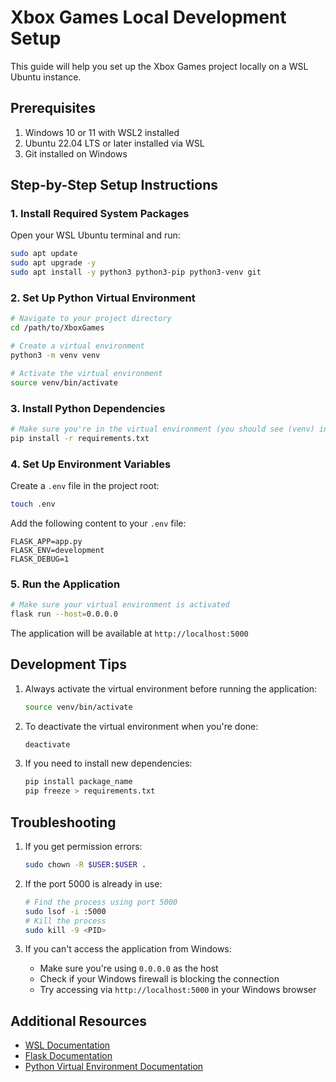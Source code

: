 # Xbox Games Local Development Setup

This guide will help you set up the Xbox Games project locally on a WSL Ubuntu instance.

## Prerequisites

1. Windows 10 or 11 with WSL2 installed
2. Ubuntu 22.04 LTS or later installed via WSL
3. Git installed on Windows

## Step-by-Step Setup Instructions

### 1. Install Required System Packages

Open your WSL Ubuntu terminal and run:

```bash
sudo apt update
sudo apt upgrade -y
sudo apt install -y python3 python3-pip python3-venv git
```

### 2. Set Up Python Virtual Environment

```bash
# Navigate to your project directory
cd /path/to/XboxGames

# Create a virtual environment
python3 -m venv venv

# Activate the virtual environment
source venv/bin/activate
```

### 3. Install Python Dependencies

```bash
# Make sure you're in the virtual environment (you should see (venv) in your prompt)
pip install -r requirements.txt
```

### 4. Set Up Environment Variables

Create a `.env` file in the project root:

```bash
touch .env
```

Add the following content to your `.env` file:

```
FLASK_APP=app.py
FLASK_ENV=development
FLASK_DEBUG=1
```

### 5. Run the Application

```bash
# Make sure your virtual environment is activated
flask run --host=0.0.0.0
```

The application will be available at `http://localhost:5000`

## Development Tips

1. Always activate the virtual environment before running the application:
   ```bash
   source venv/bin/activate
   ```

2. To deactivate the virtual environment when you're done:
   ```bash
   deactivate
   ```

3. If you need to install new dependencies:
   ```bash
   pip install package_name
   pip freeze > requirements.txt
   ```

## Troubleshooting

1. If you get permission errors:
   ```bash
   sudo chown -R $USER:$USER .
   ```

2. If the port 5000 is already in use:
   ```bash
   # Find the process using port 5000
   sudo lsof -i :5000
   # Kill the process
   sudo kill -9 <PID>
   ```

3. If you can't access the application from Windows:
   - Make sure you're using `0.0.0.0` as the host
   - Check if your Windows firewall is blocking the connection
   - Try accessing via `http://localhost:5000` in your Windows browser

## Additional Resources

- [WSL Documentation](https://docs.microsoft.com/en-us/windows/wsl/)
- [Flask Documentation](https://flask.palletsprojects.com/)
- [Python Virtual Environment Documentation](https://docs.python.org/3/tutorial/venv.html) 